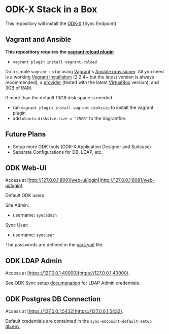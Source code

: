 # ODK-X Stack in a Box

This repository will install the [ODK-X](https://opendatakit.org/software/odk-x/) (Sync Endpoint)


## Vagrant and Ansible

**This repositiory requires the [vagrant reload plugin](https://github.com/aidanns/vagrant-reload)**
- `vagrant plugin install vagrant-reload`

Do a simple `vagrant up` by using [Vagrant](https://www.vagrantup.com)'s [Ansible provisioner](https://www.vagrantup.com/docs/provisioning/ansible.html). All you need is a working [Vagrant installation](https://www.vagrantup.com/docs/installation/) (2.2.4+ but the latest version is always recommended), a [provider](https://www.vagrantup.com/docs/providers/) (tested with the latest [VirtualBox](https://www.virtualbox.org) version), and 3GB of RAM.

If more than the default 10GB disk space is needed
- run `vagrant plugin install vagrant-disksize` to install the vagrant plugin
- add `ubuntu.disksize.size = "25GB"` to the Vagrantfile.


## Future Plans

- Setup more ODK tools (ODK-X Application Designer and Suitcase)
- Separate Configurations for DB, LDAP, etc.


## ODK Web-UI

Access at [http://127.0.0.1:8081/web-ui/login](http://127.0.0.1:8081/web-ui/login).

Default ODK users

Site Admin:
- username: `syncadmin`

Sync User:
- username: `syncuser`

The passwords are defined in the [vars.yml](https://raw.githubusercontent.com/ojw713/vagrant-odk-x-stack/master/odk-x-stack/vars.yml) file.


## ODK LDAP Admin

Access at [https://127.0.0.1:40000](https://127.0.0.1:40000).

See ODK Sync setup [documenation](https://docs.opendatakit.org/odk-x/sync-endpoint-setup/#sync-endpoint-setup-create-user) for LDAP Admin credentials.


## ODK Postgres DB Connection

Access at [https://127.0.0.1:5432](https://127.0.0.1:5432).

Default credentials are containted in the `sync-endpoint-default-setup` [db.env](https://raw.githubusercontent.com/opendatakit/sync-endpoint-default-setup/master/db.env)

